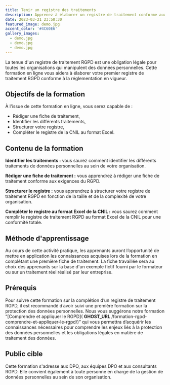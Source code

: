 ```yaml
---
title: Tenir un registre des traitements
description: Apprenez à élaborer un registre de traitement conforme aux exigences légales et maîtrisez les enjeux liés à la manipulation des données personnelles.
date: 2023-03-21 23:50:30
featured_image: demo.jpg
accent_color: '#4C60E6'
gallery_images:
  - demo.jpg
  - demo.jpg
  - demo.jpg
---
```


La tenue d'un registre de traitement RGPD est une obligation légale pour toutes les organisations qui manipulent des données personnelles. Cette formation en ligne vous aidera à élaborer votre premier registre de traitement RGPD conforme à la réglementation en vigueur.

## Objectifs de la formation

À l'issue de cette formation en ligne, vous serez capable de :

- Rédiger une fiche de traitement,
- Identifier les différents traitements,
- Structurer votre registre,
- Compléter le registre de la CNIL au format Excel.

## Contenu de la formation

**Identifier les traitements :** vous saurez comment identifier les différents traitements de données personnelles au sein de votre organisation.

**Rédiger une fiche de traitement :** vous apprendrez à rédiger une fiche de traitement conforme aux exigences du RGPD.

**Structurer le registre :** vous apprendrez à structurer votre registre de traitement RGPD en fonction de la taille et de la complexité de votre organisation.

**Compléter le registre au format Excel de la CNIL :** vous saurez comment remplir le registre de traitement RGPD au format Excel de la CNIL pour une conformité totale.

## Méthode d'apprentissage

Au cours de cette activité pratique, les apprenants auront l’opportunité de mettre en application les connaissances acquises lors de la formation en complétant une première fiche de traitement. La fiche travaillée sera au choix des apprenants sur la base d'un exemple fictif fourni par le formateur ou sur un traitement réel réalisé par leur entreprise.

## Prérequis

Pour suivre cette formation sur la complétion d’un registre de traitement RGPD, il est recommandé d’avoir suivi une première formation sur la protection des données personnelles. Nous vous suggérons notre formation “[Comprendre et appliquer le RGPD]( __GHOST_URL__ /formation-rgpd-comprendre-et-appliquer-le-rgpd/)” qui vous permettra d’acquérir les connaissances nécessaires pour comprendre les enjeux liés à la protection des données personnelles et les obligations légales en matière de traitement des données.

## Public cible

Cette formation s'adresse aux DPO, aux équipes DPO et aux consultants RGPD. Elle convient également à toute personne en charge de la gestion de données personnelles au sein de son organisation.

